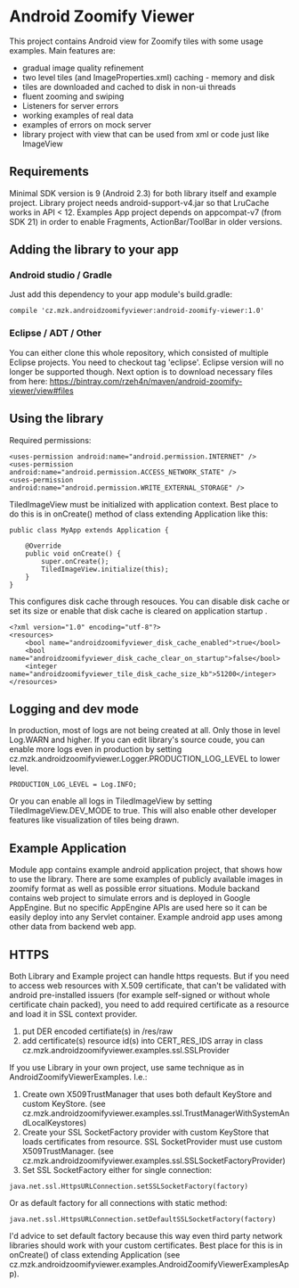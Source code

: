 # Android Zoomify Viewer

This project contains Android view for Zoomify tiles with some usage examples. 
Main features are:
 * gradual image quality refinement
 * two level tiles (and ImageProperties.xml) caching - memory and disk
 * tiles are downloaded and cached to disk in non-ui threads
 * fluent zooming and swiping
 * Listeners for server errors 
 * working examples of real data
 * examples of errors on mock server
 * library project with view that can be used from xml or code just like ImageView
 
## Requirements
Minimal SDK version is 9 (Android 2.3) for both library itself and example project.
Library project needs android-support-v4.jar so that LruCache works in API < 12.
Examples App project depends on appcompat-v7 (from SDK 21) in order to enable Fragments, ActionBar/ToolBar in older versions.

## Adding the library to your app
### Android studio / Gradle
Just add this dependency to your app module's build.gradle:
```
compile 'cz.mzk.androidzoomifyviewer:android-zoomify-viewer:1.0'
```
### Eclipse / ADT / Other
You can either clone this whole repository, which consisted of multiple Eclipse projects. You need to checkout tag 'eclipse'. Eclipse version will no longer be supported though.
Next option is to download necessary files from here:
https://bintray.com/rzeh4n/maven/android-zoomify-viewer/view#files

## Using the library
Required permissions:
```
<uses-permission android:name="android.permission.INTERNET" />
<uses-permission android:name="android.permission.ACCESS_NETWORK_STATE" />
<uses-permission android:name="android.permission.WRITE_EXTERNAL_STORAGE" />
```
TiledImageView must be initialized with application context. Best place to do this is in onCreate() method of class extending Application like this:
```
public class MyApp extends Application {

	@Override
	public void onCreate() {
		super.onCreate();
		TiledImageView.initialize(this);
	}
}

```
This configures disk cache through resouces. You can disable disk cache or set its size or enable that disk cache is cleared on application startup .
```
<?xml version="1.0" encoding="utf-8"?>
<resources>
    <bool name="androidzoomifyviewer_disk_cache_enabled">true</bool>
    <bool name="androidzoomifyviewer_disk_cache_clear_on_startup">false</bool>
    <integer name="androidzoomifyviewer_tile_disk_cache_size_kb">51200</integer>
</resources>
```
## Logging and dev mode
In production, most of logs are not being created at all. Only those in level Log.WARN and higher. 
If you can edit library's source coude, you can enable more logs even in production by setting cz.mzk.androidzoomifyviewer.Logger.PRODUCTION_LOG_LEVEL to lower level.
```
PRODUCTION_LOG_LEVEL = Log.INFO;
```
Or you can enable all logs in TiledImageView by setting TiledImageView.DEV_MODE to true. This will also enable other developer features like visualization of tiles being drawn.

## Example Application
Module app contains example android application project, that shows how to use the library. There are some examples of publicly available images in zoomify format as well as possible error situations. 
Module backand contains web project to simulate errors and is deployed in Google AppEngine. But no specific AppEngine APIs are used here so it can be easily deploy into any Servlet container. Example android app uses among other data from backend web app.

## HTTPS
Both Library and Example project can handle https requests. But if you need to access web resources with X.509 certificate, that can't be validated with android pre-installed issuers (for example self-signed or without whole certificate chain packed), you need to add required certificate as a resource and load it in SSL context provider.

1. put DER encoded certifiate(s) in /res/raw
2. add certificate(s) resource id(s) into CERT_RES_IDS array in class cz.mzk.androidzoomifyviewer.examples.ssl.SSLProvider

If you use Library in your own project, use same technique as in AndroidZoomifyViewerExamples. I.e.:

1. Create own X509TrustManager that uses both default KeyStore and custom KeyStore. (see cz.mzk.androidzoomifyviewer.examples.ssl.TrustManagerWithSystemAndLocalKeystores)
2. Create your SSL SocketFactory provider with custom KeyStore that loads certificates from resource. SSL SocketProvider must use custom X509TrustManager. (see cz.mzk.androidzoomifyviewer.examples.ssl.SSLSocketFactoryProvider)
3. Set SSL SocketFactory either for single connection:
```
java.net.ssl.HttpsURLConnection.setSSLSocketFactory(factory)
```
Or as default factory for all connections with static method:
```
java.net.ssl.HttpsURLConnection.setDefaultSSLSocketFactory(factory)
```
I'd advice to set default factory because this way even third party network libraries should work with your custom certificates. Best place for this is in onCreate() of class extending Application (see cz.mzk.androidzoomifyviewer.examples.AndroidZoomifyViewerExamplesApp). 









